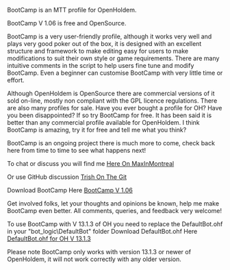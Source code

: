 BootCamp is an MTT profile for OpenHoldem.

BootCamp V 1.06 is free and OpenSource. 

BootCamp is a very user-friendly profile, although it works very well and plays very good poker out of the box, it is designed with an excellent structure and framework to make editing easy for users to make modifications to suit their own style or game requirements. There are many intuitive comments in the script to help users fine tune and modify BootCamp. Even a beginner can customise BootCamp with very little time or effort.

Although OpenHoldem is OpenSource there are commercial versions of it sold on-line, mostly non compliant with the GPL licence regulations. There are also many profiles for sale. Have you ever bought a profile for OH? Have you been disappointed? If so try BootCamp for free. It has been said it is better than any commercial profile available for OpenHoldem. I think BootCamp is amazing, try it for free and tell me what you think?

BootCamp is an ongoing project there is much more to come, check back here from time to time to see what happens next!

To chat or discuss you will find me  <a href="http://www.maxinmontreal.com/forums/viewtopic.php?f=298&t=23268#p165225">Here On MaxInMontreal</a> 

Or use GitHub discussion  <a href="https://github.com/IslandTrish/IslandTrish.github.io/discussions">Trish On The Git</a> 

Download BootCamp Here <a href="https://github.com/IslandTrish/IslandTrish.github.io/releases/download/BootCamp/BootCampByTrish_V_1_06.oppl">BootCamp V 1.06</a> 

Get involved folks, let your thoughts and opinions be known, help me make BootCamp even better. All comments, queries, and feedback very welcome!

To use BootCamp with V 13.1.3 of OH you need to replace the DefaultBot.ohf in your "bot_logic\DefaultBot" folder
Download DefaultBot.ohf Here <a href="https://github.com/IslandTrish/IslandTrish.github.io/releases/download/BootCampExtra/DefaultBot.ohf">DefaultBot.ohf for OH V 13.1.3</a> 

Please note BootCamp only works with version 13.1.3 or newer of OpenHoldem, it will not work correctly with any older version.
